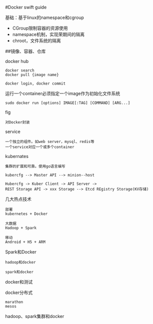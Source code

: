 #Docker swift guide

基础：基于linux的namespace和cgroup

* CGroup限制容器的资源使用
* namespace机制，实现荣期间的隔离
* chroot，文件系统的隔离

##镜像、容器、仓库

docker hub

	docker search 
	docker pull {image name}
	
	docker login, docker commit 
	
运行一个container必须指定一个image作为初始化文件系统

	sudo docker run [options] IMAGE[:TAG] [COMMAND] [ARG...]
	
fig

	对Docker封装
	
service

	一个独立的组件。如web server，mysql、redis等
	一个service对应一个或多个container
	
kubernates

	集群的扩展和可靠。使用go语言编写
	
	kubercfg --> Master API --> minion--host
	
	Hubercfg -> Kuber Client -> API Server ->
	REST Storage API -> xxx Storage --> Etcd REgistry Storage(KV存储)
	
几大热点技术

	部署	
	kubernetes + Docker
	
	大数据
	Hadoop + Spark 
	
	移动
	Android + H5 + ARM
	
Spark和Docker

	hadoop和docker
	
	spark和docker

docker和测试

	
docker分布式

	marathon
	mesos
	
hadoop、spark集群和docker

				
		
	
		







				
	